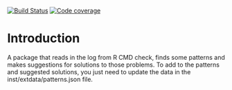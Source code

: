 [![Build Status](https://github.com/trosendal/check.suggest/actions/workflows/r.yml/badge.svg)](https://github.com/trosendal/check.suggest/actions/workflows/r.yml)
[![Code coverage](https://codecov.io/gh/trosendal/check.suggest/branch/main/graph/badge.svg)](https://app.codecov.io/gh/trosendal/check.suggest)

# Introduction

A package that reads in the log from R CMD check, finds some patterns
and makes suggestions for solutions to those problems. To add to the
patterns and suggested solutions, you just need to update the data in
the inst/extdata/patterns.json file.
